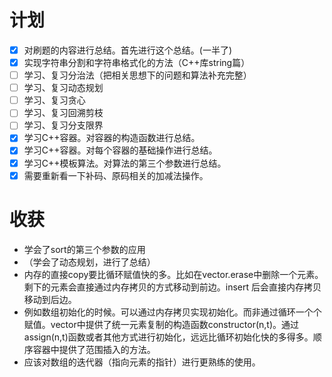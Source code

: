 # 计划
- [x] 对刷题的内容进行总结。首先进行这个总结。(一半了)
- [x] 实现字符串分割和字符串格式化的方法（C++库string篇）
- [ ] 学习、复习分治法（把相关思想下的问题和算法补充完整）
- [ ] 学习、复习动态规划
- [ ] 学习、复习贪心
- [ ] 学习、复习回溯剪枝
- [ ] 学习、复习分支限界
- [x] 学习C++容器。对容器的构造函数进行总结。
- [x] 学习C++容器。对每个容器的基础操作进行总结。
- [x] 学习C++模板算法。对算法的第三个参数进行总结。
- [x] 需要重新看一下补码、原码相关的加减法操作。
# 收获

* 学会了sort的第三个参数的应用
* （学会了动态规划，进行了总结）
* 内存的直接copy要比循环赋值快的多。比如在vector.erase中删除一个元素。剩下的元素会直接通过内存拷贝的方式移动到前边。insert 后会直接内存拷贝移动到后边。
* 例如数组初始化的时候。可以通过内存拷贝实现初始化。而非通过循环一个个赋值。vector中提供了统一元素复制的构造函数constructor(n,t)。通过assign(n,t)函数或者其他方式进行初始化，远远比循环初始化快的多得多。顺序容器中提供了范围插入的方法。
* 应该对数组的迭代器（指向元素的指针）进行更熟练的使用。
